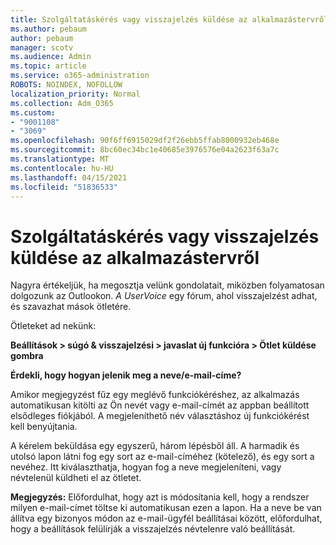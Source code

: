 ```yaml
---
title: Szolgáltatáskérés vagy visszajelzés küldése az alkalmazástervről
ms.author: pebaum
author: pebaum
manager: scotv
ms.audience: Admin
ms.topic: article
ms.service: o365-administration
ROBOTS: NOINDEX, NOFOLLOW
localization_priority: Normal
ms.collection: Adm_O365
ms.custom:
- "9001108"
- "3069"
ms.openlocfilehash: 90f6ff6915029df2f26ebb5ffab8000932eb468e
ms.sourcegitcommit: 8bc60ec34bc1e40685e3976576e04a2623f63a7c
ms.translationtype: MT
ms.contentlocale: hu-HU
ms.lasthandoff: 04/15/2021
ms.locfileid: "51836533"
---
```

# <a name="leave-a-feature-request-or-feedback-on-app-design"></a>Szolgáltatáskérés vagy visszajelzés küldése az alkalmazástervről

Nagyra értékeljük, ha megosztja velünk gondolatait, miközben folyamatosan dolgozunk az Outlookon. *A UserVoice* egy fórum, ahol visszajelzést adhat, és szavazhat mások ötletére.  

Ötleteket ad nekünk: 

**Beállítások > súgó & visszajelzési > javaslat új funkcióra > Ötlet küldése gombra** 

**Érdekli, hogy hogyan jelenik meg a neve/e-mail-címe?**

Amikor megjegyzést fűz egy meglévő funkciókéréshez, az alkalmazás automatikusan kitölti az Ön nevét vagy e-mail-címét az appban beállított elsődleges fiókjából. A megjeleníthető név választáshoz új  funkciókérést kell benyújtania. 

A kérelem beküldása egy egyszerű, három lépésből áll. A harmadik és utolsó lapon látni fog egy sort az e-mail-címéhez (kötelező), és egy sort a nevéhez. Itt kiválaszthatja, hogyan fog a neve megjeleníteni, vagy névtelenül küldheti el az ötletet. 

**Megjegyzés:** Előfordulhat, hogy azt is módosítania kell, hogy a rendszer milyen e-mail-címet töltse ki automatikusan ezen a lapon. Ha a neve be van állítva egy bizonyos módon az e-mail-ügyfél beállításai között, előfordulhat, hogy a beállítások felülírják a visszajelzés névtelenre való beállítását. 

